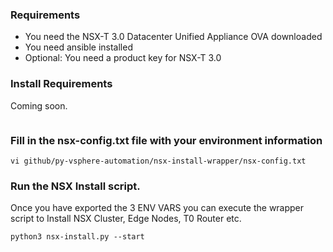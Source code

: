 ###  Requirements

- You need the NSX-T 3.0 Datacenter Unified Appliance OVA downloaded
- You need ansible installed
- Optional:  You need a product key for NSX-T 3.0



### Install Requirements

Coming soon.

``` 

```
### Fill in the nsx-config.txt file with your environment information

``` 
vi github/py-vsphere-automation/nsx-install-wrapper/nsx-config.txt
```

### Run the NSX Install script.
Once you have exported the 3 ENV VARS you can execute the wrapper script to Install NSX Cluster, Edge Nodes, T0 Router etc.

```shell
python3 nsx-install.py --start
```
